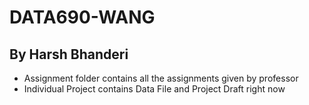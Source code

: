 # DATA690-WANG

## By Harsh Bhanderi

- Assignment folder contains all the assignments given by professor
- Individual Project contains Data File and Project Draft right now
